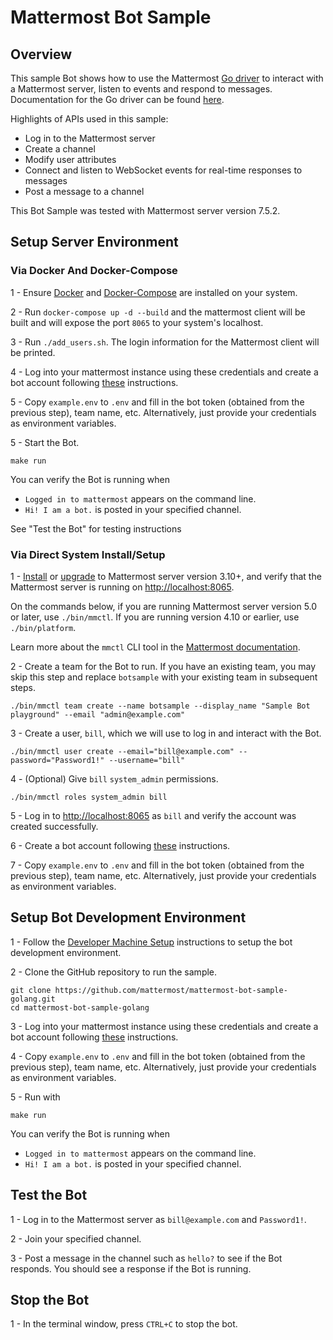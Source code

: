 # Mattermost Bot Sample

## Overview

This sample Bot shows how to use the Mattermost [Go driver](https://github.com/mattermost/mattermost-server/blob/master/model/client4.go) to interact with a Mattermost server, listen to events and respond to messages. Documentation for the Go driver can be found [here](https://pkg.go.dev/github.com/mattermost/mattermost-server/v6/model).

Highlights of APIs used in this sample:

- Log in to the Mattermost server
- Create a channel
- Modify user attributes
- Connect and listen to WebSocket events for real-time responses to messages
- Post a message to a channel

This Bot Sample was tested with Mattermost server version 7.5.2.

## Setup Server Environment

### Via Docker And Docker-Compose

1 - Ensure [Docker](https://www.docker.com/get-started) and [Docker-Compose](https://docs.docker.com/compose/install/) are installed on your system.

2 - Run `docker-compose up -d --build` and the mattermost client will be built and will expose the port `8065` to your system's localhost.

3 - Run `./add_users.sh`. The login information for the Mattermost client will be printed.

4 - Log into your mattermost instance using these credentials and create a bot account following [these](https://developers.mattermost.com/integrate/reference/bot-accounts/) instructions.

5 - Copy `example.env` to `.env` and fill in the bot token (obtained from the previous step), team name, etc. Alternatively, just provide your credentials as environment variables.

5 - Start the Bot.

```
make run
```

You can verify the Bot is running when

- `Logged in to mattermost` appears on the command line.
- `Hi! I am a bot.` is posted in your specified channel.

See "Test the Bot" for testing instructions

### Via Direct System Install/Setup

1 - [Install](http://docs.mattermost.com/install/requirements.html) or [upgrade](https://docs.mattermost.com/administration/upgrade.html) to Mattermost server version 3.10+, and verify that the Mattermost server is running on [http://localhost:8065](http://localhost:8065).

On the commands below, if you are running Mattermost server version 5.0 or later, use `./bin/mmctl`. If you are running version 4.10 or earlier, use `./bin/platform`.

Learn more about the `mmctl` CLI tool in the [Mattermost documentation](https://docs.mattermost.com/administration/mmctl-cli-tool.html).

2 - Create a team for the Bot to run. If you have an existing team, you may skip this step and replace `botsample` with your existing team in subsequent steps.

```
./bin/mmctl team create --name botsample --display_name "Sample Bot playground" --email "admin@example.com"
```

3 - Create a user, `bill`, which we will use to log in and interact with the Bot.

```
./bin/mmctl user create --email="bill@example.com" --password="Password1!" --username="bill"
```

4 - (Optional) Give `bill` `system_admin` permissions.

```
./bin/mmctl roles system_admin bill
```

5 - Log in to [http://localhost:8065](http://localhost:8065) as `bill` and verify the account was created successfully.

6 - Create a bot account following [these](https://developers.mattermost.com/integrate/reference/bot-accounts/) instructions.

7 - Copy `example.env` to `.env` and fill in the bot token (obtained from the previous step), team name, etc. Alternatively, just provide your credentials as environment variables.

## Setup Bot Development Environment

1 - Follow the [Developer Machine Setup](https://docs.mattermost.com/developer/dev-setup.html) instructions to setup the bot development environment.

2 - Clone the GitHub repository to run the sample.

```
git clone https://github.com/mattermost/mattermost-bot-sample-golang.git
cd mattermost-bot-sample-golang
```

3 - Log into your mattermost instance using these credentials and create a bot account following [these](https://developers.mattermost.com/integrate/reference/bot-accounts/) instructions.

4 - Copy `example.env` to `.env` and fill in the bot token (obtained from the previous step), team name, etc. Alternatively, just provide your credentials as environment variables.

5 - Run with

```
make run
```

You can verify the Bot is running when

- `Logged in to mattermost` appears on the command line.
- `Hi! I am a bot.` is posted in your specified channel.

## Test the Bot

1 - Log in to the Mattermost server as `bill@example.com` and `Password1!`.

2 - Join your specified channel.

3 - Post a message in the channel such as `hello?` to see if the Bot responds. You should see a response if the Bot is running.

## Stop the Bot

1 - In the terminal window, press `CTRL+C` to stop the bot.
